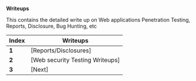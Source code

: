**Writeups**

This contains the detailed write up on Web applications Penetration Testing, Reports, Disclosure, Bug Hunting, etc

Index | Writeups
--- | ---
**1** | [Reports/Disclosures]
**2** | [Web security Testing Writeups]
**3** | [Next]

